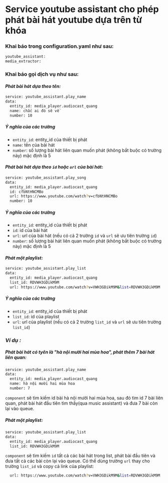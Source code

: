 # Service youtube assistant cho phép phát bài hát youtube dựa trên từ khóa

### Khai báo trong configuration.yaml như sau:

```sh
youtube_assistant:
media_extractor:
```   
### Khai báo gọi dịch vụ như sau:
#### _Phát bài hát dựa theo tên:_
```sh
service: youtube_assistant.play_name
data:
  entity_id: media_player.audiocast_quang
  name: chắc ai đó sẽ về
  number: 10
```      
##### _Ý nghĩa của các trường_
- ```entity_id```: entity_id của thiết bị phát
- ```name```: tên của bài hát 
- ```number```: số lượng bài hát liên quan muốn phát (không bắt buộc có trường này) mặc định là 5
#### _Phát bài hát dựa theo ```id``` hoặc ```url``` của bài hát:_
```sh
service: youtube_assistant.play_song
data:
  entity_id: media_player.audiocast_quang
  id: cfbNtHNCMBo
  url: https://www.youtube.com/watch?v=cfbNtHNCMBo
  number: 10
```      
##### _Ý nghĩa của các trường_
- ```entity_id```: entity_id của thiết bị phát
- ```id```: id của bài hát 
- ```url```: url của bài hát (nếu có cả 2 trường ```id``` và ```url``` sẽ ưu tiên trường ```id```)
- ```number```: số lượng bài hát liên quan muốn phát (không bắt buộc có trường này) mặc định là 5
#### _Phát một playlist:_
```sh
service: youtube_assistant.play_list
data:
  entity_id: media_player.audiocast_quang
  list_id: RDVWH3GDikM9M
  url: https://www.youtube.com/watch?v=VWH3GDikM9M&list=RDVWH3GDikM9M
```      
##### _Ý nghĩa của các trường_
- ```entity_id```: entity_id của thiết bị phát
- ```list_id```: id của playlist
- ```url```: url của playlist (nếu có cả 2 trường ```list_id``` và ```url``` sẽ ưu tiên trường ```list_id```)
### _Ví dụ :_
##### Phát bài hát có tyên là "hà nội mười hai mùa hoa", phát thêm 7 bài hát liên quan:

```sh
service: youtube_assistant.play_name
data:
  entity_id: media_player.audiocast_quang
  name: hà nội mười hai mùa hoa
  number: 7
```
```component``` sẽ tìm kiếm id bài hà nội mười hai mùa hoa, sau đó tìm id 7 bài liên quan, phát bài hát đầu tiên tìm thấy(qua music assistant) và đưa 7 bài còn lại vào queue.
##### Phát một playlist:

```sh
service: youtube_assistant.play_list
data:
  entity_id: media_player.audiocast_quang
  list_id: RDVWH3GDikM9M
```
```component``` sẽ tìm kiếm ```id``` tất cả các bài hát trong list, phát bài đầu tiên và đưa tất cả các bài còn lại vào queue. Có thể dùng trường ```url``` thay cho trường ```list_id``` và copy cả link của playlist:
```sh
  url: https://www.youtube.com/watch?v=VWH3GDikM9M&list=RDVWH3GDikM9M
```



